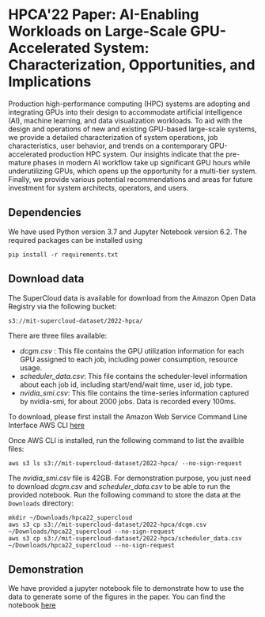 # HPCA'22 Paper: AI-Enabling Workloads on Large-Scale GPU-Accelerated System: Characterization, Opportunities, and Implications

Production high-performance computing (HPC) systems are adopting and integrating GPUs into their design to accommodate artificial intelligence (AI), machine learning, and data visualization workloads. To aid with the design and operations of new and existing GPU-based large-scale systems, we provide a detailed characterization of system operations, job characteristics, user behavior, and trends on a contemporary GPU-accelerated production HPC system. Our insights indicate that the pre-mature phases in modern AI workflow take up significant GPU hours while underutilizing GPUs, which opens up the opportunity for a multi-tier system. Finally, we provide various potential recommendations and areas for future investment for system architects, operators, and users.

## Dependencies

We have used Python version 3.7 and Jupyter Notebook version 6.2. The required packages can be installed using
```shell
pip install -r requirements.txt
```

## Download data

The SuperCloud data is available for download from the Amazon Open Data Registry via the following bucket:
```shell
s3://mit-supercloud-dataset/2022-hpca/
```
There are three files available:

* *dcgm.csv* : This file contains the GPU utilization information for each GPU assigned to each job, including power consumption, resource usage.
* *scheduler_data.csv*:  This file contains the scheduler-level information about each job id, including start/end/wait time, user id, job type.
* *nvidia_smi.csv*: This file contains the time-series information captured by nvidia-smi, for about 2000 jobs. Data is recorded every 100ms.

To download, please first install the Amazon Web Service Command Line Interface AWS CLI [here](https://docs.aws.amazon.com/cli/latest/userguide/getting-started-install.html)

Once AWS CLI is installed, run the following command to list the availble files:
```shell
aws s3 ls s3://mit-supercloud-dataset/2022-hpca/ --no-sign-request
```
The *nvidia_smi.csv* file is 42GB. For demonstration purpose, you just need to download *dcgm.csv* and *scheduler_data.csv* to be able to run the provided notebook. Run the following command to store the data at the ```Downloads``` directory:
```shell
mkdir ~/Downloads/hpca22_supercloud
aws s3 cp s3://mit-supercloud-dataset/2022-hpca/dcgm.csv ~/Downloads/hpca22_supercloud --no-sign-request
aws s3 cp s3://mit-supercloud-dataset/2022-hpca/scheduler_data.csv ~/Downloads/hpca22_supercloud --no-sign-request
```

## Demonstration

We have provided a jupyter notebook file to demonstrate how to use the data to generate some of the figures in the paper. You can find the notebook [here](https://github.com/boringlee24/HPCA22_SuperCloud/blob/main/notebook.ipynb)
